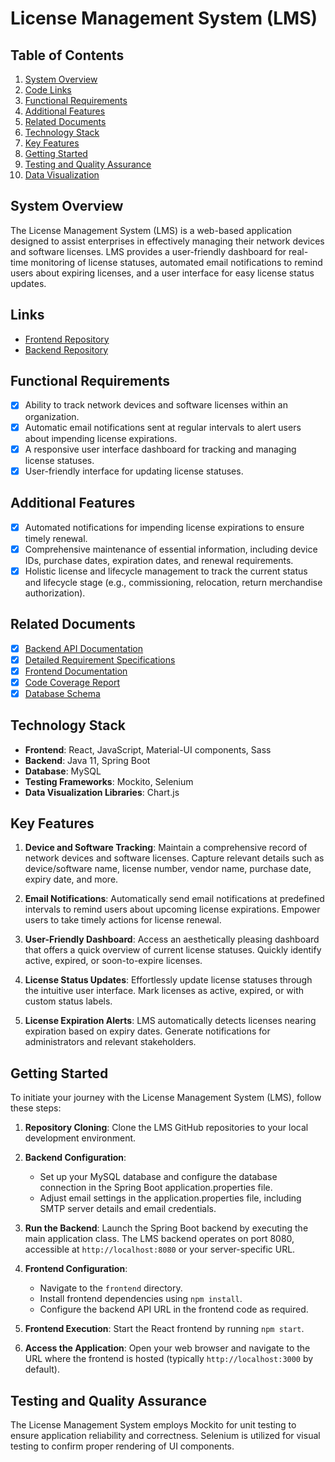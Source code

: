 # License Management System (LMS)

## Table of Contents
1. [System Overview](#system-overview)
2. [Code Links](#Links)
3. [Functional Requirements](#functional-requirements)
4. [Additional Features](#additional-features)
5. [Related Documents](#related-documents)
6. [Technology Stack](#technology-stack)
7. [Key Features](#key-features)
8. [Getting Started](#getting-started)
9. [Testing and Quality Assurance](#testing-and-quality-assurance)
10. [Data Visualization](#data-visualization)

## System Overview
The License Management System (LMS) is a web-based application designed to assist enterprises in effectively managing their network devices and software licenses. LMS provides a user-friendly dashboard for real-time monitoring of license statuses, automated email notifications to remind users about expiring licenses, and a user interface for easy license status updates.

## Links
- [Frontend Repository](https://github.com/RsvsNeeraj0306/Capstone/tree/main/UpdatedNewFrontEnd/src)
- [Backend Repository](https://github.com/RsvsNeeraj0306/Capstone/tree/main/zipFiles/capstone/src)

## Functional Requirements
- [x] Ability to track network devices and software licenses within an organization.
- [x] Automatic email notifications sent at regular intervals to alert users about impending license expirations.
- [x] A responsive user interface dashboard for tracking and managing license statuses.
- [x] User-friendly interface for updating license statuses.

## Additional Features
- [x] Automated notifications for impending license expirations to ensure timely renewal.
- [x] Comprehensive maintenance of essential information, including device IDs, purchase dates, expiration dates, and renewal requirements.
- [x] Holistic license and lifecycle management to track the current status and lifecycle stage (e.g., commissioning, relocation, return merchandise authorization).

## Related Documents
- [x] [Backend API Documentation]([https://github.com/exampleuser/lms-backend/docs/api.md](https://github.com/RsvsNeeraj0306/Capstone/blob/main/apidocu.md))
- [x] [Detailed Requirement Specifications](https://github.com/exampleuser/lms-requirements)
- [x] [Frontend Documentation]([https://github.com/exampleuser/lms-frontend/docs/frontend.md](https://github.com/RsvsNeeraj0306/Capstone/blob/main/frontendDocument.md))
- [x] [Code Coverage Report](https://github.com/RsvsNeeraj0306/Capstone/blob/main/capstone1.PNG)
- [x] [Database Schema](https://github.com/RsvsNeeraj0306/Capstone/blob/main/ERCapstone.PNG)

## Technology Stack
- **Frontend**: React, JavaScript, Material-UI components, Sass
- **Backend**: Java 11, Spring Boot
- **Database**: MySQL
- **Testing Frameworks**: Mockito, Selenium
- **Data Visualization Libraries**: Chart.js

## Key Features
1. **Device and Software Tracking**: Maintain a comprehensive record of network devices and software licenses. Capture relevant details such as device/software name, license number, vendor name, purchase date, expiry date, and more.

2. **Email Notifications**: Automatically send email notifications at predefined intervals to remind users about upcoming license expirations. Empower users to take timely actions for license renewal.

3. **User-Friendly Dashboard**: Access an aesthetically pleasing dashboard that offers a quick overview of current license statuses. Quickly identify active, expired, or soon-to-expire licenses.

4. **License Status Updates**: Effortlessly update license statuses through the intuitive user interface. Mark licenses as active, expired, or with custom status labels.

5. **License Expiration Alerts**: LMS automatically detects licenses nearing expiration based on expiry dates. Generate notifications for administrators and relevant stakeholders.

## Getting Started
To initiate your journey with the License Management System (LMS), follow these steps:

1. **Repository Cloning**: Clone the LMS GitHub repositories to your local development environment.

2. **Backend Configuration**:
   - Set up your MySQL database and configure the database connection in the Spring Boot application.properties file.
   - Adjust email settings in the application.properties file, including SMTP server details and email credentials.

3. **Run the Backend**: Launch the Spring Boot backend by executing the main application class. The LMS backend operates on port 8080, accessible at `http://localhost:8080` or your server-specific URL.

4. **Frontend Configuration**:
   - Navigate to the `frontend` directory.
   - Install frontend dependencies using `npm install`.
   - Configure the backend API URL in the frontend code as required.

5. **Frontend Execution**: Start the React frontend by running `npm start`.

6. **Access the Application**: Open your web browser and navigate to the URL where the frontend is hosted (typically `http://localhost:3000` by default).

## Testing and Quality Assurance
The License Management System employs Mockito for unit testing to ensure application reliability and correctness. Selenium is utilized for visual testing to confirm proper rendering of UI components.



